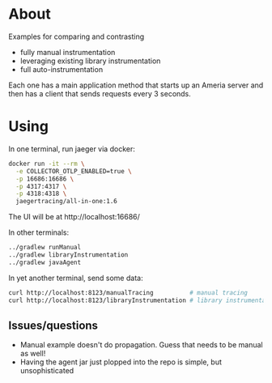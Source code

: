 
# About

Examples for comparing and contrasting

* fully manual instrumentation
* leveraging existing library instrumentation
* full auto-instrumentation

Each one has a main application method that starts up an Ameria server and then
has a client that sends requests every 3 seconds.

# Using

In one terminal, run jaeger via docker:
```bash
docker run -it --rm \
  -e COLLECTOR_OTLP_ENABLED=true \
  -p 16686:16686 \
  -p 4317:4317 \
  -p 4318:4318 \
  jaegertracing/all-in-one:1.6
```

The UI will be at http://localhost:16686/


In other terminals:
```bash
../gradlew runManual
../gradlew libraryInstrumentation
../gradlew javaAgent
```

In yet another terminal, send some data:
```bash
curl http://localhost:8123/manualTracing          # manual tracing 
curl http://localhost:8123/libraryInstrumentation # library instrumentation 
```

## Issues/questions

* Manual example doesn't do propagation. Guess that needs to be manual as well!
* Having the agent jar just plopped into the repo is simple, but unsophisticated